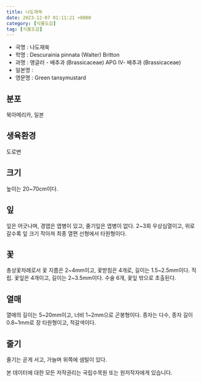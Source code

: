 ```yaml
---
title: 나도재쑥
date: 2023-12-07 01:11:21 +0800
category: [식물도감]
tag: [식물도감]
---
```




- 국명 : 나도재쑥
- 학명 : Descurainia pinnata (Walter) Britton
- 과명 : 앵글러 - 배추과 (Brassicaceae) APG Ⅳ- 배추과 (Brassicaceae)
- 일본명 : 
- 영문명 : Green tansymustard


## 분포
북아메리카, 일본 
## 생육환경
도로변 
## 크기
높이는 20~70cm이다.
## 잎
잎은 어긋나며, 경엽은 엽병이 있고, 줄기잎은 엽병이 없다. 2~3회 우상심열이고, 위로 갈수록 잎 크기 작아져 최종 열편 선형에서 타원형이다. 
## 꽃
총상꽃차례로서 꽃 지름은 2~4mm이고, 꽃받침은 4개로, 길이는 1.5~2.5mm이다. 직립. 꽃잎은 4개이고, 길이는 2~3.5mm이다. 수술 6개, 꽃잎 밖으로 초출된다.
## 열매
열매의 길이는 5~20mm이고, 너비 1~2mm으로 곤봉형이다. 종자는 다수, 종자 길이 0.8~1mm로 장 타원형이고, 적갈색이다.
## 줄기
줄기는 곧게 서고, 가늘며 위쪽에 샘털이 있다.






본 데이터에 대한 모든 저작권리는 국립수목원 또는 원저작자에게 있습니다.
